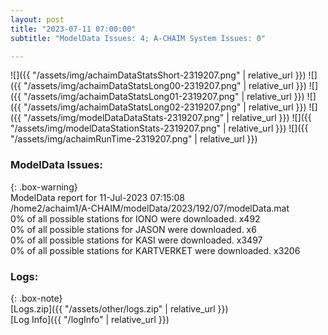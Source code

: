 ```yaml
---
layout: post
title: "2023-07-11 07:00:00"
subtitle: "ModelData Issues: 4; A-CHAIM System Issues: 0"

---
```


![]({{ "/assets/img/achaimDataStatsShort-2319207.png" | relative_url }})
![]({{ "/assets/img/achaimDataStatsLong00-2319207.png" | relative_url }})
![]({{ "/assets/img/achaimDataStatsLong01-2319207.png" | relative_url }})
![]({{ "/assets/img/achaimDataStatsLong02-2319207.png" | relative_url }})
![]({{ "/assets/img/modelDataDataStats-2319207.png" | relative_url }})
![]({{ "/assets/img/modelDataStationStats-2319207.png" | relative_url }})
![]({{ "/assets/img/achaimRunTime-2319207.png" | relative_url }})


### ModelData Issues:  
  
{: .box-warning}  
 ModelData report for 11-Jul-2023 07:15:08   
 /home2/achaim1/A-CHAIM/modelData/2023/192/07/modelData.mat   
 0% of all possible stations for IONO were downloaded. x492   
 0% of all possible stations for JASON were downloaded. x6   
 0% of all possible stations for KASI were downloaded. x3497   
 0% of all possible stations for KARTVERKET were downloaded. x3206   
  


### Logs:  
  
{: .box-note}  
[Logs.zip]({{ "/assets/other/logs.zip" | relative_url }})  
[Log Info]({{ "/logInfo" | relative_url }})  
